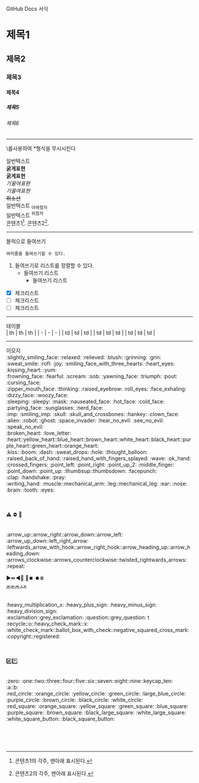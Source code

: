 GitHub Docs 서식

# 제목1
## 제목2
### 제목3
#### 제목4
##### 제목5
###### 제목6

<hr>

\\를사용하여 \*형식을 무시시킨다
<!-- 주석, 코드숨기기 -->
일반텍스트<br>
**굵게표현** <br>
__굵게표현__  <br>
*기울여표현*  <br>
_기울여표현_   <br>
~~취소선~~  <br>
일반텍스트 <sub>아래첨자</sub>  <br>
일반텍스트 <sup>위첨자</sup> <br>
콘텐츠1[^1].
콘텐츠2[^2].
[^1]: 콘텐츠1의 각주, 맨아래 표시된다.
[^2]: 콘텐츠2의 각주, 맨아래 표시된다.

<hr>

블럭으로 들여쓰기
```
여러줄을 들여쓰기할 수 있다.
```
1.   들여쓰기로 리스트를 정렬할 수 있다.
     - 들여쓰기 리스트
       - 들여쓰기 리스트
       
- [x] 체크리스트
- [ ] 체크리스트
- [ ] 체크리스트       
<hr>

테이블 <br>
| th | th | th |
| - | - | - |
| td | td | td |
| td | td | td |
| td | td | td |

<hr>
이모지<br>
:slightly_smiling_face:	
:relaxed:
:relieved:
:blush:
:grinning:
:grin:
:sweat_smile:
:rofl:
:joy:
:smiling_face_with_three_hearts:
:heart_eyes:
:kissing_heart:
:yum:

<br>
:frowning_face:
:fearful:
:scream:
:sob:
:yawning_face:
:triumph:
:pout:
:cursing_face:


<br>
:zipper_mouth_face:
:thinking:
:raised_eyebrow:	
:roll_eyes:
:face_exhaling:
:dizzy_face:
:woozy_face:


<br>
:sleeping:
:sleepy:
:mask:
:nauseated_face:
:hot_face:
:cold_face:
:partying_face:
:sunglasses:
:nerd_face:

<br>
:imp:
:smiling_imp:
:skull:
:skull_and_crossbones:
:hankey:
:clown_face:
:alien:
:robot:
:ghost:
:space_invader:
:hear_no_evil: :see_no_evil:	:speak_no_evil:

<br>
:broken_heart:
:love_letter:
:heart::yellow_heart::blue_heart::brown_heart::white_heart::black_heart::purple_heart::green_heart::orange_heart:

<br>
:kiss:
:boom:
:dash:
:sweat_drops:
:hole:
:thought_balloon:

<br>
:raised_back_of_hand:	
:raised_hand_with_fingers_splayed:
:wave:
:ok_hand:
:crossed_fingers:
:point_left:
:point_right:
:point_up_2:
:middle_finger:
:point_down:
:point_up:
:thumbsup::thumbsdown:
:facepunch:

<br>
:clap:
:handshake:
:pray:

<br>
:writing_hand:
:muscle::mechanical_arm:
:leg::mechanical_leg:
:ear:
:nose:
:brain:
:tooth:
:eyes:

<br><br>
:warning:
:no_entry:
:no_entry_sign:

<br>
:arrow_up::arrow_right::arrow_down::arrow_left:

<br>
:arrow_up_down::left_right_arrow:

<br>
:leftwards_arrow_with_hook::arrow_right_hook::arrow_heading_up::arrow_heading_down:	:arrows_clockwise::arrows_counterclockwise::twisted_rightwards_arrows:	:repeat:

<br>

:arrow_forward::fast_forward::arrow_backward::arrow_up_small:	:arrow_down_small::stop_button: :record_button::pause_button:<br>
:back::end::soon::top::on:

<br>
:heavy_multiplication_x:
:heavy_plus_sign:
:heavy_minus_sign:
:heavy_division_sign:

<br>
:exclamation::grey_exclamation:	
:question::grey_question:	t

<br>
:recycle::o::heavy_check_mark::x:
:white_check_mark::ballot_box_with_check::negative_squared_cross_mark:	

<br>
:copyright::registered:

<br><br>
:hash::asterisk:

<br>
:zero:	:one::two::three::four::five::six::seven::eight::nine::keycap_ten:	

<br>
:a::b:

<br>
:red_circle:
:orange_circle:
:yellow_circle:
:green_circle:
:large_blue_circle:
:purple_circle:
:brown_circle:
:black_circle:
:white_circle:

<br>
:red_square:
:orange_square:	
:yellow_square:
:green_square:
:blue_square:
:purple_square:
:brown_square:
:black_large_square:
:white_large_square:

<br>
:white_square_button:
:black_square_button:

<br><br><br>
